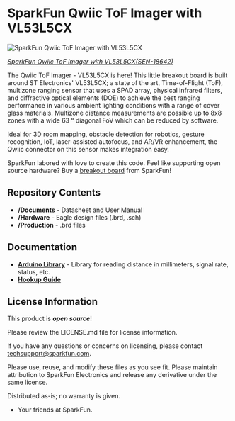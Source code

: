 SparkFun Qwiic ToF Imager with VL53L5CX
========================================

![SparkFun Qwiic ToF Imager with VL53L5CX](https://cdn.sparkfun.com/assets/parts/1/8/1/6/9/18642-SparkFun_Qwiic_ToF_Imager_-_VL53L5CX-01.jpg)

[*SparkFun Qwiic ToF Imager with VL53L5CX(SEN-18642)*](https://www.sparkfun.com/products/18642)

The Qwiic ToF Imager - VL53L5CX is here! This little breakout board is built around ST Electronics' VL53L5CX; a state of the art, Time-of-Flight (ToF), multizone ranging sensor that uses a SPAD array, physical infrared filters, and diffractive optical elements (DOE) to achieve the best ranging performance in various ambient lighting conditions with a range of cover glass materials. Multizone distance measurements are possible up to 8x8 zones with a wide 63 ° diagonal FoV which can be reduced by software. 

Ideal for 3D room mapping, obstacle detection for robotics, gesture recognition, IoT, laser-assisted autofocus, and AR/VR enhancement, the Qwiic connector on this sensor makes integration easy. 

SparkFun labored with love to create this code. Feel like supporting open source hardware? 
Buy a [breakout board](https://www.sparkfun.com/products/14722) from SparkFun!

Repository Contents
-------------------

* **/Documents** - Datasheet and User Manual
* **/Hardware** - Eagle design files (.brd, .sch)
* **/Production** - .brd files

Documentation
--------------
* **[Arduino Library](https://github.com/sparkfun/SparkFun_VL53L1X_Arduino_Library)** - Library for reading distance in millimeters, signal rate, status, etc.
* **[Hookup Guide](https://learn.sparkfun.com/tutorials/qwiic-tof-imager---vl53l5cx-hookup-guide)**

License Information
-------------------

This product is _**open source**_! 

Please review the LICENSE.md file for license information. 

If you have any questions or concerns on licensing, please contact techsupport@sparkfun.com.

Please use, reuse, and modify these files as you see fit. Please maintain attribution to SparkFun Electronics and release any derivative under the same license.

Distributed as-is; no warranty is given.

- Your friends at SparkFun.
